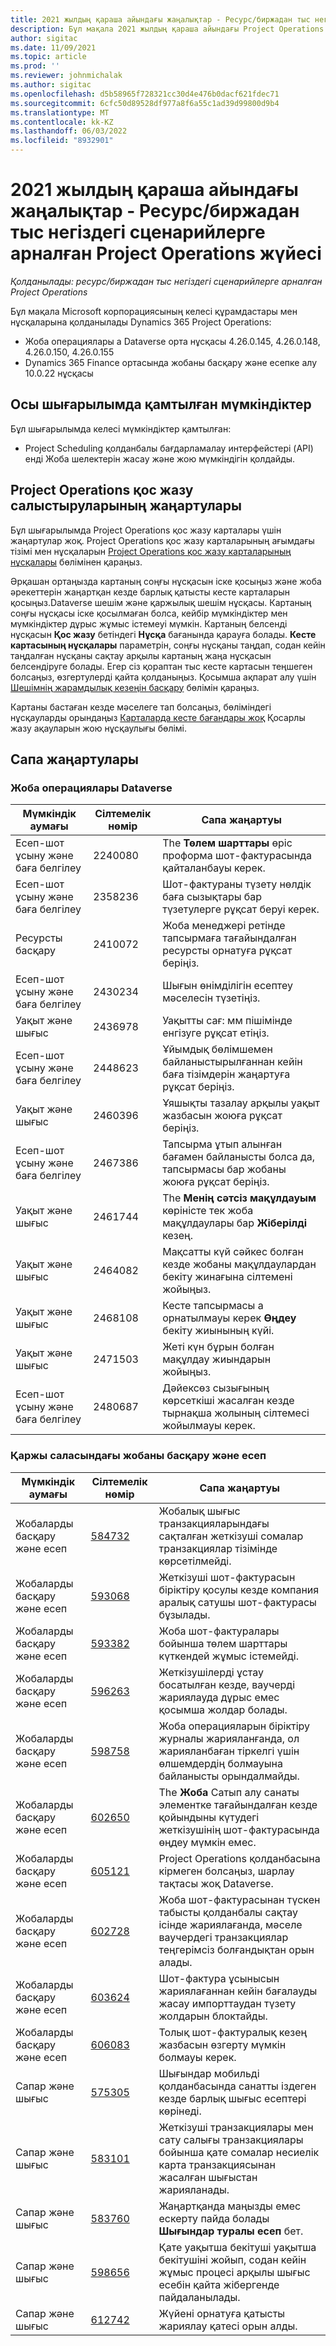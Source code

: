 ```yaml
---
title: 2021 жылдың қараша айындағы жаңалықтар - Ресурс/биржадан тыс негіздегі сценарийлерге арналған Project Operations жүйесі
description: Бұл мақала 2021 жылдың қараша айындағы Project Operations шығарылымында ресурс/қорда жоқ негізделген сценарийлер үшін қол жетімді сапа жаңартулары туралы ақпарат береді.
author: sigitac
ms.date: 11/09/2021
ms.topic: article
ms.prod: ''
ms.reviewer: johnmichalak
ms.author: sigitac
ms.openlocfilehash: d5b58965f728321cc30d4e476b0dacf621fdec71
ms.sourcegitcommit: 6cfc50d89528df977a8f6a55c1ad39d99800d9b4
ms.translationtype: MT
ms.contentlocale: kk-KZ
ms.lasthandoff: 06/03/2022
ms.locfileid: "8932901"
---
```

# <a name="whats-new-november-2021---project-operations-for-resourcenon-stocked-based-scenarios"></a>2021 жылдың қараша айындағы жаңалықтар - Ресурс/биржадан тыс негіздегі сценарийлерге арналған Project Operations жүйесі

*Қолданылады: ресурс/биржадан тыс негіздегі сценарийлерге арналған Project Operations*

Бұл мақала Microsoft корпорациясының келесі құрамдастары мен нұсқаларына қолданылады Dynamics 365 Project Operations:

- Жоба операциялары а Dataverse орта нұсқасы 4.26.0.145, 4.26.0.148, 4.26.0.150, 4.26.0.155
- Dynamics 365 Finance ортасында жобаны басқару және есепке алу 10.0.22 нұсқасы

## <a name="features-included-in-this-release"></a>Осы шығарылымда қамтылған мүмкіндіктер

Бұл шығарылымда келесі мүмкіндіктер қамтылған:

- Project Scheduling қолданбалы бағдарламалау интерфейстері (API) енді Жоба шелектерін жасау және жою мүмкіндігін қолдайды.

## <a name="project-operations-dual-write-maps-updates"></a>Project Operations қос жазу салыстыруларының жаңартулары

Бұл шығарылымда Project Operations қос жазу карталары үшін жаңартулар жоқ. Project Operations қос жазу карталарының ағымдағы тізімі мен нұсқаларын [Project Operations қос жазу карталарының нұсқалары](/dynamics365/project-operations/environment/resource-dual-write-maps) бөлімінен қараңыз.

Әрқашан ортаңызда картаның соңғы нұсқасын іске қосыңыз және жоба әрекеттерін жаңартқан кезде барлық қатысты кесте карталарын қосыңыз.Dataverse шешім және қаржылық шешім нұсқасы. Картаның соңғы нұсқасы іске қосылмаған болса, кейбір мүмкіндіктер мен мүмкіндіктер дұрыс жұмыс істемеуі мүмкін. Картаның белсенді нұсқасын **Қос жазу** бетіндегі **Нұсқа** бағанында қарауға болады. **Кесте картасының нұсқалары** параметрін, соңғы нұсқаны таңдап, содан кейін таңдалған нұсқаны сақтау арқылы картаның жаңа нұсқасын белсендіруге болады. Егер сіз қораптан тыс кесте картасын теңшеген болсаңыз, өзгертулерді қайта қолданыңыз. Қосымша ақпарат алу үшін [Шешімнің жарамдылық кезеңін басқару](/dynamics365/fin-ops-core/dev-itpro/data-entities/dual-write/app-lifecycle-management) бөлімін қараңыз.

Картаны бастаған кезде мәселеге тап болсаңыз, бөліміндегі нұсқауларды орындаңыз [Карталарда кесте бағандары жоқ](/dynamics365/fin-ops-core/dev-itpro/data-entities/dual-write/dual-write-troubleshooting-finops-upgrades#missing-table-columns-issue-on-maps) Қосарлы жазу ақауларын жою нұсқаулығы бөлімі.

## <a name="quality-updates"></a>Сапа жаңартулары

### <a name="project-operations-in-dataverse"></a>Жоба операциялары Dataverse

| Мүмкіндік аумағы | Сілтемелік нөмір | Сапа жаңартуы |
| --- | --- | --- |
| Есеп-шот ұсыну және баға белгілеу | 2240080 | The **Төлем шарттары** өріс проформа шот-фактурасында қайталанбауы керек. |
| Есеп-шот ұсыну және баға белгілеу | 2358236 | Шот-фактураны түзету нөлдік баға сызықтары бар түзетулерге рұқсат беруі керек. |
| Ресурсты басқару | 2410072 | Жоба менеджері ретінде тапсырмаға тағайындалған ресурсты орнатуға рұқсат беріңіз. |
| Есеп-шот ұсыну және баға белгілеу | 2430234 | Шығын өнімділігін есептеу мәселесін түзетіңіз. |
| Уақыт және шығыс | 2436978 | Уақытты сағ: мм пішімінде енгізуге рұқсат етіңіз. |
| Есеп-шот ұсыну және баға белгілеу | 2448623 | Ұйымдық бөлімшемен байланыстырылғаннан кейін баға тізімдерін жаңартуға рұқсат беріңіз. |
| Уақыт және шығыс | 2460396 | Ұяшықты тазалау арқылы уақыт жазбасын жоюға рұқсат беріңіз. |
| Есеп-шот ұсыну және баға белгілеу | 2467386 | Тапсырма ұтып алынған бағамен байланысты болса да, тапсырмасы бар жобаны жоюға рұқсат беріңіз. |
| Уақыт және шығыс | 2461744 | The **Менің сәтсіз мақұлдауым** көріністе тек жоба мақұлдаулары бар **Жіберілді** кезең. |
| Уақыт және шығыс | 2464082 | Мақсатты күй сәйкес болған кезде жобаны мақұлдаулардан бекіту жинағына сілтемені жойыңыз. |
| Уақыт және шығыс | 2468108 | Кесте тапсырмасы а орнатылмауы керек **Өңдеу** бекіту жиынының күйі. |
| Уақыт және шығыс | 2471503 | Жеті күн бұрын болған мақұлдау жиындарын жойыңыз. |
| Есеп-шот ұсыну және баға белгілеу | 2480687 | Дәйексөз сызығының көрсеткіші жасалған кезде тырнақша жолының сілтемесі жойылмауы керек. |

### <a name="project-management-and-accounting-in-finance"></a>Қаржы саласындағы жобаны басқару және есеп

| Мүмкіндік аумағы | Сілтемелік нөмір | Сапа жаңартуы |
| --- | --- | --- |
| Жобаларды басқару және есеп | [584732](https://fix.lcs.dynamics.com/Issue/Details/?bugId=584732) | Жобалық шығыс транзакцияларындағы сақталған жеткізуші сомалар транзакциялар тізімінде көрсетілмейді. |
| Жобаларды басқару және есеп | [593068](https://fix.lcs.dynamics.com/Issue/Details/?bugId=593068) | Жеткізуші шот-фактурасын біріктіру қосулы кезде компания аралық сатушы шот-фактурасы бұзылады. |
| Жобаларды басқару және есеп | [593382](https://fix.lcs.dynamics.com/Issue/Details/?bugId=593382) | Жоба шот-фактуралары бойынша төлем шарттары күткендей жұмыс істемейді. |
| Жобаларды басқару және есеп | [596263](https://fix.lcs.dynamics.com/Issue/Details/?bugId=596263) | Жеткізушілерді ұстау босатылған кезде, ваучерді жариялауда дұрыс емес қосымша жолдар болады. |
| Жобаларды басқару және есеп | [598758](https://fix.lcs.dynamics.com/Issue/Details/?bugId=598758) | Жоба операцияларын біріктіру журналы жарияланғанда, ол жарияланбаған тіркелгі үшін өлшемдердің болмауына байланысты орындалмайды. |
| Жобаларды басқару және есеп | [602650](https://fix.lcs.dynamics.com/Issue/Details/?bugId=602650) | The **Жоба** Сатып алу санаты элементке тағайындалған кезде қойындыны күтудегі жеткізушінің шот-фактурасында өңдеу мүмкін емес. |
| Жобаларды басқару және есеп | [605121](https://fix.lcs.dynamics.com/Issue/Details/?bugId=605121) | Project Operations қолданбасына кірмеген болсаңыз, шарлау тақтасы жоқ Dataverse. |
| Жобаларды басқару және есеп | [602728](https://fix.lcs.dynamics.com/Issue/Details/?bugId=602728) | Жоба шот-фактурасынан түскен табысты қолданбалы сақтау ісінде жариялағанда, мәселе ваучердегі транзакциялар теңгерімсіз болғандықтан орын алады. |
| Жобаларды басқару және есеп | [603624](https://fix.lcs.dynamics.com/Issue/Details/?bugId=603624) | Шот-фактура ұсынысын жариялағаннан кейін бағалауды жасау импорттаудан түзету жолдарын блоктайды. |
| Жобаларды басқару және есеп | [606083](https://fix.lcs.dynamics.com/Issue/Details/?bugId=606083) | Толық шот-фактуралық кезең жазбасын өзгерту мүмкін болмауы керек. |
| Сапар және шығыс | [575305](https://fix.lcs.dynamics.com/Issue/Details/?bugId=575305) | Шығындар мобильді қолданбасында санатты іздеген кезде барлық шығыс есептері көрінеді. |
| Сапар және шығыс | [583101](https://fix.lcs.dynamics.com/Issue/Details/?bugId=583101) | Жеткізуші транзакциялары мен сату салығы транзакциялары бойынша қате сомалар несиелік карта транзакциясынан жасалған шығыстан жарияланады. |
| Сапар және шығыс | [583760](https://fix.lcs.dynamics.com/Issue/Details/?bugId=583760) | Жаңартқанда маңызды емес ескерту пайда болады **Шығындар туралы есеп** бет. |
| Сапар және шығыс | [598656](https://fix.lcs.dynamics.com/Issue/Details/?bugId=598656) | Қате уақытша бекітуші уақытша бекітушіні жойып, содан кейін жұмыс процесі арқылы шығыс есебін қайта жібергенде пайдаланылады. |
| Сапар және шығыс | [612742](https://fix.lcs.dynamics.com/Issue/Details/?bugId=612742) | Жүйені орнатуға қатысты жариялау қатесі орын алды. |
